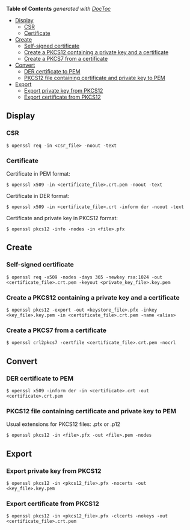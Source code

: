 <!-- START doctoc generated TOC please keep comment here to allow auto update -->
<!-- DON'T EDIT THIS SECTION, INSTEAD RE-RUN doctoc TO UPDATE -->
**Table of Contents**  *generated with [DocToc](https://github.com/thlorenz/doctoc)*

- [Display](#display)
  - [CSR](#csr)
  - [Certificate](#certificate)
- [Create](#create)
  - [Self-signed certificate](#self-signed-certificate)
  - [Create a PKCS12 containing a private key and a certificate](#create-a-pkcs12-containing-a-private-key-and-a-certificate)
  - [Create a PKCS7 from a certificate](#create-a-pkcs7-from-a-certificate)
- [Convert](#convert)
  - [DER certificate to PEM](#der-certificate-to-pem)
  - [PKCS12 file containing certificate and private key to PEM](#pkcs12-file-containing-certificate-and-private-key-to-pem)
- [Export](#export)
  - [Export private key from PKCS12](#export-private-key-from-pkcs12)
  - [Export certificate from PKCS12](#export-certificate-from-pkcs12)

<!-- END doctoc generated TOC please keep comment here to allow auto update -->

## Display
### CSR

    $ openssl req -in <csr_file> -noout -text

### Certificate

Certificate in PEM format:

    $ openssl x509 -in <certificate_file>.crt.pem -noout -text

Certificate in DER format:

    $ openssl x509 -in <certificate_file>.crt -inform der -noout -text

Certificate and private key in PKCS12 format:

    $ openssl pkcs12 -info -nodes -in <file>.pfx


## Create
### Self-signed certificate

    $ openssl req -x509 -nodes -days 365 -newkey rsa:1024 -out <certificate_file>.crt.pem -keyout <private_key_file>.key.pem

### Create a PKCS12 containing a private key and a certificate

    $ openssl pkcs12 -export -out <keystore_file>.pfx -inkey <key_file>.key.pem -in <certificate_file>.crt.pem -name <alias>

### Create a PKCS7 from a certificate

    $ openssl crl2pkcs7 -certfile <certificate_file>.crt.pem -nocrl


## Convert
### DER certificate to PEM

    $ openssl x509 -inform der -in <certificate>.crt -out <certificate>.crt.pem

### PKCS12 file containing certificate and private key to PEM

Usual extensions for PKCS12 files: .pfx or .p12

    $ openssl pkcs12 -in <file>.pfx -out <file>.pem -nodes


## Export
### Export private key from PKCS12

    $ openssl pkcs12 -in <pkcs12_file>.pfx -nocerts -out <key_file>.key.pem

### Export certificate from PKCS12

    $ openssl pkcs12 -in <pkcs12_file>.pfx -clcerts -nokeys -out <certificate_file>.crt.pem
